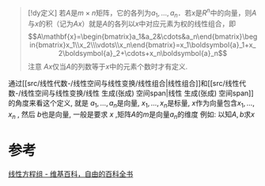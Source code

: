 

> [!dy定义] 
> 若$A$是$m\times n$矩阵，它的各列为$a_1,\dots,a_{n}$．若$x$是$R^{n}$中的向量，则$A$与$x$的积（记为$Ax$）就是$A$的各列以$x$中对应元素为权的线性组合，即
> $$A\mathbf{x}=\begin{bmatrix}a_1&a_2&\cdots&a_n\end{bmatrix}\begin{bmatrix}x_1\\x_2\\\vdots\\x_n\end{bmatrix}=x_1\boldsymbol{a}_1+x_2\boldsymbol{a}_2+\cdots+x_n\boldsymbol{a}_n$$
> 注意 $Ax$仅当$A$的列数等于$x$中的元素个数时才有定义.

通过[[src/线性代数-/线性空间与线性变换/线性组合|线性组合]]和[[src/线性代数-/线性空间与线性变换/线性 生成(张成) 空间span|线性 生成(张成) 空间span]]的角度来看这个定义, 就是 $a_1,\dots,a_{n}$是向量, $x_1,\dots,x_{n}$是标量, $x$作为向量包含$x_1,\dots,x_{n}$ , 然后 $b$也是向量, 一般是要求 $x$ ,矩阵$A$的$m$是向量$a_{n}$的维度
	例如: 以知$A,b$求$x$



# 参考
[线性方程组 - 维基百科，自由的百科全书](https://zh.wikipedia.org/zh-cn/%E7%BA%BF%E6%80%A7%E6%96%B9%E7%A8%8B%E7%BB%84)
